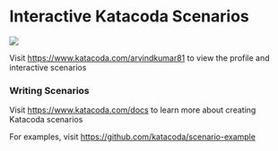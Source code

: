 # Interactive Katacoda Scenarios

[![](http://shields.katacoda.com/katacoda/arvindkumar81/count.svg)](https://www.katacoda.com/arvindkumar81 "Get your profile on Katacoda.com")

Visit https://www.katacoda.com/arvindkumar81 to view the profile and interactive scenarios

### Writing Scenarios
Visit https://www.katacoda.com/docs to learn more about creating Katacoda scenarios

For examples, visit https://github.com/katacoda/scenario-example

